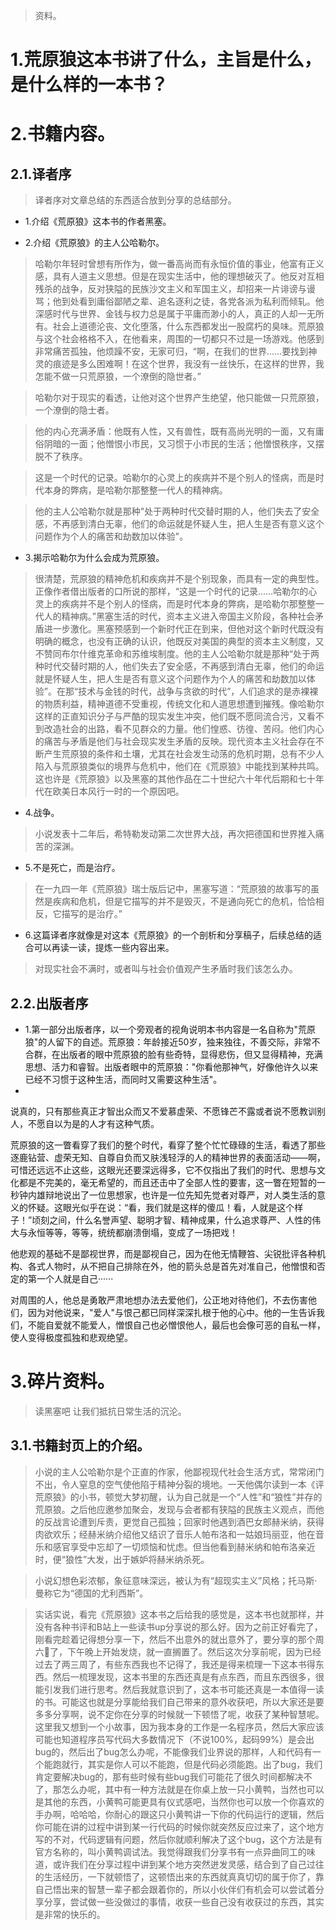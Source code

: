 >资料。

# 1.荒原狼这本书讲了什么，主旨是什么，是什么样的一本书？

# 2.书籍内容。

## 2.1.译者序

>译者序对文章总结的东西适合放到分享的总结部分。

- 1.介绍《荒原狼》这本书的作者黑塞。

- 2.介绍《荒原狼》的主人公哈勒尔。

>哈勒尔年轻时曾想有所作为，做一番高尚而有永恒价值的事业，他富有正义感，具有人道主义思想。但是在现实生活中，他的理想破灭了。他反对互相残杀的战争，反对狭隘的民族沙文主义和军国主义，却招来一片诽谤与谩骂；他到处看到庸俗鄙陋之辈、追名逐利之徒，各党各派为私利而倾轧。他深感时代与世界、金钱与权力总是属于平庸而渺小的人，真正的人却一无所有。社会上道德沦丧、文化堕落，什么东西都发出一股腐朽的臭味。荒原狼与这个社会格格不入，在他看来，周围的一切都只不过是一场游戏。他感到非常痛苦孤独，他烦躁不安，无家可归，“啊，在我们的世界……要找到神灵的痕迹是多么困难啊！在这个世界，我没有一丝快乐，在这样的世界，我怎能不做一只荒原狼，一个潦倒的隐世者。”

>哈勒尔对于现实的看透，让他对这个世界产生绝望，他只能做一只荒原狼，一个潦倒的隐士者。

>他的内心充满矛盾：他既有人性，又有兽性，既有高尚光明的一面，又有庸俗阴暗的一面；他憎恨小市民，又习惯于小市民的生活；他憎恨秩序，又摆脱不了秩序。

>这是一个时代的记录。哈勒尔的心灵上的疾病并不是个别人的怪病，而是时代本身的弊病，是哈勒尔那整整一代人的精神病。

>他的主人公哈勒尔就是那种"处于两种时代交替时期的人，他们失去了安全感，不再感到清白无辜，他们的命运就是怀疑人生，把人生是否有意义这个问题作为个人的痛苦和劫数加以体验"。

- 3.揭示哈勒尔为什么会成为荒原狼。

>很清楚，荒原狼的精神危机和疾病并不是个别现象，而具有一定的典型性。正像作者借出版者的口所说的那样，“这是一个时代的记录……哈勒尔的心灵上的疾病并不是个别人的怪病，而是时代本身的弊病，是哈勒尔那整整一代人的精神病。”黑塞生活的时代，资本主义进入帝国主义阶段，各种社会矛盾进一步激化。黑塞预感到一个新时代正在到来，但他对这个新时代既没有明确的概念，也没有正确的认识，他既反对美国的典型的资本主义制度，又不赞同布尔什维克革命和苏维埃制度。他的主人公哈勒尔就是那种“处于两种时代交替时期的人，他们失去了安全感，不再感到清白无辜，他们的命运就是怀疑人生，把人生是否有意义这个问题作为个人的痛苦和劫数加以体验”。在那“技术与金钱的时代，战争与贪欲的时代”，人们追求的是赤裸裸的物质利益，精神道德不受重视，传统文化和人道思想遭到摧残。像哈勒尔这样的正直知识分子与严酷的现实发生冲突，他们既不愿同流合污，又看不到改造社会的出路，看不见群众的力量。他们惶惑、彷徨、苦闷。他们内心的痛苦与矛盾是他们与社会现实发生矛盾的反映。现代资本主义社会存在不断产生荒原狼的条件和土壤，尤其在社会发生动荡的危机时期，总有不少人陷入与荒原狼类似的境界与危机中，他们在《荒原狼》中能找到某种共鸣。这也许是《荒原狼》以及黑塞的其他作品在二十世纪六十年代后期和七十年代在欧美日本风行一时的一个原因吧。

- 4.战争。

>小说发表十二年后，希特勒发动第二次世界大战，再次把德国和世界推入痛苦的深渊。

- 5.不是死亡，而是治疗。

>在一九四一年《荒原狼》瑞士版后记中，黑塞写道：“荒原狼的故事写的虽然是疾病和危机，但是它描写的并不是毁灭，不是通向死亡的危机，恰恰相反，它描写的是治疗。”

- 6.这篇译者序就像是对这本《荒原狼》的一个剖析和分享稿子，后续总结的适合可以再读一读，提炼一些内容出来。

>对现实社会不满时，或者叫与社会价值观产生矛盾时我们该怎么办。

## 2.2.出版者序

- 1.第一部分出版者序，以一个旁观者的视角说明本书内容是一名自称为"荒原狼"的人留下的自述。荒原狼：年龄接近50岁，独来独往，不善交际，非常不合群，在出版者的眼中荒原狼的脸有些奇特，显得悲伤，但又显得精神，充满思想、活力和睿智。出版者眼中的荒原狼："你看他那神气，好像他许久以来已经不习惯于这种生活，而同时又需要这种生活"。
- 
说真的，只有那些真正才智出众而又不爱慕虚荣、不愿锋芒不露或者说不愿教训别人，不愿自以为是的人才有这种气质。

荒原狼的这一瞥看穿了我们的整个时代，看穿了整个忙忙碌碌的生活，看透了那些逐鹿钻营、虚荣无知、自尊自负而又肤浅轻浮的人的精神世界的表面活动——啊，可惜还远远不止这些，这眼光还要深远得多，它不仅指出了我们的时代、思想与文化都是不完美的，毫无希望的，而且还击中了全部人性的要害，这一瞥在短暂的一秒钟内雄辩地说出了一位思想家，也许是一位先知先觉者对尊严，对人类生活的意义的怀疑。这眼光似乎在说：“看，我们就是这样的傻瓜！看，人就是这个样子！”顷刻之间，什么名誉声望、聪明才智、精神成果，什么追求尊严、人性的伟大与永恒等等，等等，统统都崩溃倒塌，变成了一场把戏！

他悲观的基础不是鄙视世界，而是鄙视自己，因为在他无情鞭笞、尖锐批评各种机构、各式人物时，从不把自己排除在外，他的箭头总是首先对准自己，他憎恨和否定的第一个人就是自己······

对周围的人，他总是勇敢严肃地想办法去爱他们，公正地对待他们，不去伤害他们，因为对他说来，"爱人"与恨己都已同样深深扎根于他的心中。他的一生告诉我们，不能自爱就不能爱人，憎恨自己也必憎恨他人，最后也会像可恶的自私一样，使人变得极度孤独和悲观绝望。

# 3.碎片资料。

>读黑塞吧 让我们抵抗日常生活的沉沦。

## 3.1.书籍封页上的介绍。

>小说的主人公哈勒尔是个正直的作家，他鄙视现代社会生活方式，常常闭门不出，令人窒息的空气使他陷于精神分裂的境地。一天他偶尔读到一本《评荒原狼》的小书，顿觉大梦初醒，认为自己就是一个“人性”和“狼性”并存的荒原狼。之后他应邀参加聚会，发现与会者都有狭隘的民族主义观点，而他的反战言论遭到斥责，更觉自己孤独；回家时他遇到酒巴女郎赫米纳，获得肉欲欢乐；经赫米纳介绍他又结识了音乐人帕布洛和一姑娘玛丽亚，他在音乐和感官享受中忘却了一切烦恼和忧虑。但当他看到赫米纳和帕布洛亲近时，便“狼性”大发，出于嫉妒将赫米纳杀死。

>小说幻想色彩浓郁，象征意味深远，被认为有“超现实主义”风格；托马斯·曼称它为“德国的尤利西斯”。

>实话实说，看完《荒原狼》这本书之后给我的感觉是，这本书也就那样，并没有各种书评和B站上一些读书up分享说的那么好。因为之前正好看完了，刚看完趁着记得想分享一下，然后不出意外的就出意外了，要分享的那个周六🐏了，下午晚上开始发烧，就一直搁置了。然后这次分享前呢，因为已经过去了两三周了，有些东西我也不记得了，我还是得来梳理一下这本书得东西。然后一梳理发现，这本书里的东西还真是有点东西，而且东西很多，很能引发我们进行思考。然后我就意识到了，这本书可能还真是一本值得一读的书。可能这也就是分享能给我们自己带来的意外收获吧，所以大家还是要多多分享啊，说不定你在分享的时候就一下顿悟了呢，收获了某种智慧呢。这里我又想到一个小故事，因为我本身的工作是一名程序员，然后大家应该可能也知道程序员写代码大多数情况下（不说100%，起码99%）是会出bug的，然后出了bug怎么办呢，不能像我们业界说的那样，人和代码有一个能跑就行，其实是你人可以不能跑，但是代码必须能跑。出了bug，我们肯定要解决bug的，那有些时候有些bug我们可能花了很久时间都解决不了，那怎么办呢，其中有一种方法就是在你桌上放一只小黄鸭，当然也可以是其他的东西，小黄鸭可能更具有仪式感吧，当然你也可以放一个你喜欢的手办啊，哈哈哈，你耐心的跟这只小黄鸭讲一下你的代码运行的逻辑，然后你可能在讲的过程中讲到某一行代码的时候你就突然反应过来了，这个地方写的不对，代码逻辑有问题，然后你就顺利解决了这个bug，这个方法是有官方名称的，叫小黄鸭调试法。我觉得跟我们分享书有一点异曲同工的味道，或许我们在分享过程中讲到某个地方突然迸发灵感，结合到了自己过往的生活经历，一下就顿悟了，这顿悟出来的东西就真真切切的属于你了，靠自己悟出来的智慧一辈子都会跟着你的，所以小伙伴们有机会可以尝试着分享分享，尝试做一些没做过的事情，收获一些自己没有收获过的东西，其实是非常的快乐的。
